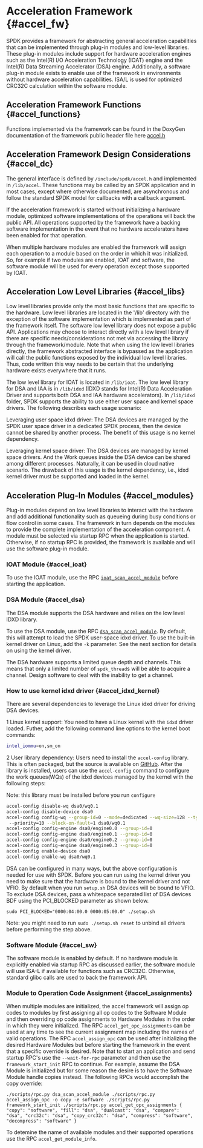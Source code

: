 # Acceleration Framework {#accel_fw}

SPDK provides a framework for abstracting general acceleration capabilities
that can be implemented through plug-in modules and low-level libraries. These
plug-in modules include support for hardware acceleration engines such as
the Intel(R) I/O Acceleration Technology (IOAT) engine and the Intel(R) Data
Streaming Accelerator (DSA) engine. Additionally, a software plug-in module
exists to enable use of the framework in environments without hardware
acceleration capabilities. ISA/L is used for optimized CRC32C calculation within
the software module.

## Acceleration Framework Functions {#accel_functions}

Functions implemented via the framework can be found in the DoxyGen documentation of the
framework public header file here [accel.h](https://spdk.io/doc/accel_8h.html)

## Acceleration Framework Design Considerations {#accel_dc}

The general interface is defined by `/include/spdk/accel.h` and implemented
in `/lib/accel`.  These functions may be called by an SPDK application and in
most cases, except where otherwise documented, are asynchronous and follow the
standard SPDK model for callbacks with a callback argument.

If the acceleration framework is started without initializing a hardware module,
optimized software implementations of the operations will back the public API. All
operations supported by the framework have a backing software implementation in
the event that no hardware accelerators have been enabled for that operation.

When multiple hardware modules are enabled the framework will assign each operation to
a module based on the order in which it was initialized. So, for example if two modules are
enabled, IOAT and software, the software module will be used for every operation except those
supported by IOAT.

## Acceleration Low Level Libraries {#accel_libs}

Low level libraries provide only the most basic functions that are specific to
the hardware. Low level libraries are located in the '/lib' directory with the
exception of the software implementation which is implemented as part of the
framework itself. The software low level library does not expose a public API.
Applications may choose to interact directly with a low level library if there are
specific needs/considerations not met via accessing the library through the
framework/module. Note that when using the low level libraries directly, the
framework abstracted interface is bypassed as the application will call the public
functions exposed by the individual low level libraries. Thus, code written this
way needs to be certain that the underlying hardware exists everywhere that it runs.

The low level library for IOAT is located in `/lib/ioat`.  The low level library
for DSA and IAA is in `/lib/idxd` (IDXD stands for Intel(R) Data Acceleration Driver and
supports both DSA and IAA hardware accelerators). In `/lib/idxd` folder, SPDK supports the ability
to use either user space and kernel space drivers. The following describes each usage scenario:

Leveraging user space idxd driver: The DSA devices are managed by the SPDK user space
driver in a dedicated SPDK process, then the device cannot be shared by another
process. The benefit of this usage is no kernel dependency.

Leveraging kernel space driver: The DSA devices are managed by kernel
space drivers. And the Work queues inside the DSA device can be shared among
different processes. Naturally, it can be used in cloud native scenario. The drawback of
this usage is the kernel dependency, i.e., idxd kernel driver must be supported and loaded
in the kernel.

## Acceleration Plug-In Modules {#accel_modules}

Plug-in modules depend on low level libraries to interact with the hardware and
add additional functionality such as queueing during busy conditions or flow
control in some cases. The framework in turn depends on the modules to provide
the complete implementation of the acceleration component. A module must be
selected via startup RPC when the application is started. Otherwise, if no startup
RPC is provided, the framework is available and will use the software plug-in module.

### IOAT Module {#accel_ioat}

To use the IOAT module, use the RPC [`ioat_scan_accel_module`](https://spdk.io/doc/jsonrpc.html) before starting the application.

### DSA Module {#accel_dsa}

The DSA module supports the DSA hardware and relies on the low level IDXD library.

To use the DSA module, use the RPC
[`dsa_scan_accel_module`](https://spdk.io/doc/jsonrpc.html). By default, this
will attempt to load the SPDK user-space idxd driver. To use the built-in
kernel driver on Linux, add the `-k` parameter. See the next section for
details on using the kernel driver.

The DSA hardware supports a limited queue depth and channels. This means that
only a limited number of `spdk_thread`s will be able to acquire a channel.
Design software to deal with the inability to get a channel.

### How to use kernel idxd driver {#accel_idxd_kernel}

There are several dependencies to leverage the Linux idxd driver for driving DSA devices.

1 Linux kernel support: You need to have a Linux kernel with the `idxd` driver
loaded. Futher, add the following command line options to the kernel boot
commands:

```bash
intel_iommu=on,sm_on
```

2 User library dependency: Users need to install the `accel-config` library.
This is often packaged, but the source is available on
[GitHub](https://github.com/intel/idxd-config). After the library is installed,
users can use the `accel-config` command to configure the work queues(WQs) of
the idxd devices managed by the kernel with the following steps:

Note: this library must be installed before you run `configure`

```bash
accel-config disable-wq dsa0/wq0.1
accel-config disable-device dsa0
accel-config config-wq --group-id=0 --mode=dedicated --wq-size=128 --type=user --name="MyApp1"
 --priority=10 --block-on-fault=1 dsa0/wq0.1
accel-config config-engine dsa0/engine0.0 --group-id=0
accel-config config-engine dsa0/engine0.1 --group-id=0
accel-config config-engine dsa0/engine0.2 --group-id=0
accel-config config-engine dsa0/engine0.3 --group-id=0
accel-config enable-device dsa0
accel-config enable-wq dsa0/wq0.1
```

DSA can be configured in many ways, but the above configuration is needed for use with SPDK.
Before you can run using the kernel driver you need to make sure that the hardware is bound
to the kernel driver and not VFIO.  By default when you run `setup.sh` DSA devices will be
bound to VFIO.  To exclude DSA devices, pass a whitespace separated list of DSA devices BDF
using the PCI_BLOCKED parameter as shown below.

`sudo PCI_BLOCKED="0000:04:00.0 0000:05:00.0" ./setup.sh`

Note: you might need to run `sudo ./setup.sh reset` to unbind all drivers before performing
the step above.

### Software Module {#accel_sw}

The software module is enabled by default. If no hardware module is explicitly
enabled via startup RPC as discussed earlier, the software module will use ISA-L
if available for functions such as CRC32C. Otherwise, standard glibc calls are
used to back the framework API.

### Module to Operation Code Assignment {#accel_assignments}

When multiple modules are initialized, the accel framework will assign op codes to
modules by first assigning all op codes to the Software Module and then overriding
op code assignments to Hardware Modules in the order in which they were initialized.
The RPC `accel_get_opc_assignments` can be used at any time to see the current
assignment map including the names of valid operations.  The RPC `accel_assign_opc`
can be used after initializing the desired Hardware Modules but before starting the
framework in the event that a specific override is desired.  Note that to start an
application and send startup RPC's use the `--wait-for-rpc` parameter and then use the
`framework_start_init` RPC to continue. For example, assume the DSA Module is initialized
but for some reason the desire is to have the Software Module handle copies instead.
The following RPCs would accomplish the copy override:

`./scripts/rpc.py dsa_scan_accel_module
./scripts/rpc.py accel_assign_opc -o copy -e software
./scripts/rpc.py framework_start_init
./scripts/rpc.py accel_get_opc_assignments
{
  "copy": "software",
  "fill": "dsa",
  "dualcast": "dsa",
  "compare": "dsa",
  "crc32c": "dsa",
  "copy_crc32c": "dsa",
  "compress": "software",
  "decompress": "software"
}`

To detemine the name of available modules and their supported operations use the
RPC `accel_get_module_info`.
